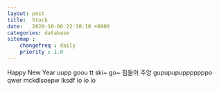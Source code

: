 ```yaml
---
layout: post
title:  Stock
date:   2020-10-06 22:10:10 +0900
categories: database
sitemap :
    changefreq : daily
    priority : 1.0
---
```

Happy New Year
uupp goou tt ski~ go~
힘들어 주앙 gupupupupppppppo
qwer mckdlsoepw lksdf io io io
